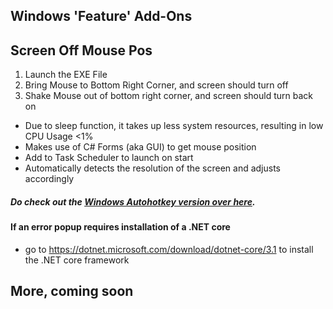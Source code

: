 ## Windows 'Feature' Add-Ons


## Screen Off Mouse Pos
1. Launch the EXE File
2. Bring Mouse to Bottom Right Corner, and screen should turn off
3. Shake Mouse out of bottom right corner, and screen should turn back on


- Due to sleep function, it takes up less system resources, resulting in low CPU Usage <1%
- Makes use of C# Forms (aka GUI) to get mouse position
- Add to Task Scheduler to launch on start
- Automatically detects the resolution of the screen and adjusts accordingly

##### Do check out the [Windows Autohotkey version over here](https://github.com/thepoppycat/WindowsApps).

#### If an error popup requires installation of a .NET core 


- go to https://dotnet.microsoft.com/download/dotnet-core/3.1 to install the .NET core framework

## More, coming soon